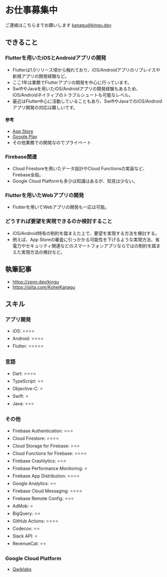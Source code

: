 # お仕事募集中

ご連絡はこちらまでお願いします [kanagu@kingu.dev](mailto:kanagu@kingu.dev)

## できること

### Flutterを用いたiOSとAndroidアプリの開発

- Flutterは1.0リリース頃から触れており、iOS/Androidアプリのリプレイスや新規アプリの開発経験など。
- ここ1年は業務でFlutterアプリの開発を中心に行っています。
- SwiftやJavaを用いたiOS/Androidアプリの開発経験もあるため、iOS/Androidネイティブのトラブルシュートも可能なレベル。
- 最近はFlutter中心に活動していることもあり、SwiftやJavaでのiOS/Androidアプリ開発の対応は難しいです。

#### 参考

- [App Store](https://apps.apple.com/am/developer/id1530720615)
- [Google Play](https://play.google.com/store/apps/developer?id=Kohei+Kanagu)
- その他業務での開発なのでプライベート

### Firebase関連

- Cloud Firestoreを用いたデータ設計やCloud Functionsの実装など、Firebase全般。
- Google Cloud Platformも多少は知識はあるが、知見は少ない。

### Flutterを用いたWebアプリの開発

- Flutterを用いてWebアプリの開発も一応は可能。

### どうすれば要望を実現できるのか検討すること

- iOS/Android特有の制約を踏まえた上で、要望を実現する方法を検討する。
- 例えば、App Storeの審査に引っかかる可能性を下げるような実現方法、省電力やセキュリティ関連などのスマートフォンアプリならではの制約を踏まえた実現方法の検討など。

## 執筆記事

- <https://zenn.dev/kingu>
- <https://qiita.com/KoheiKanagu>

## スキル

### アプリ開発

- iOS: ⭐⭐⭐⭐
- Android: ⭐⭐⭐⭐
- Flutter: ⭐⭐⭐⭐⭐

### 言語

- Dart: ⭐⭐⭐⭐
- TypeScript: ⭐⭐
- Objective-C: ⭐
- Swift: ⭐
- Java: ⭐⭐⭐

### その他

- Firebase Authentication: ⭐⭐⭐
- Cloud Firestore: ⭐⭐⭐⭐
- Cloud Storage for Firebase: ⭐⭐⭐
- Cloud Functions for Firebase: ⭐⭐⭐⭐
- Firebase Crashlytics: ⭐⭐⭐
- Firebase Performance Monitoring: ⭐
- Firebase App Distribution: ⭐⭐⭐⭐
- Google Analytics: ⭐⭐
- Firebase Cloud Messaging: ⭐⭐⭐⭐
- Firebase Remote Config: ⭐⭐⭐
- AdMob: ⭐
- BigQuery: ⭐⭐
- GitHub Actions: ⭐⭐⭐⭐
- Codecov: ⭐⭐
- Slack API: ⭐
- RevenueCat: ⭐⭐

### Google Cloud Platform

- [Qwiklabs](https://google.qwiklabs.com/public_profiles/98bbb4d5-74da-4dc3-a38f-912ed3b501d7)
